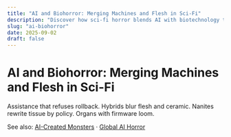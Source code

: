 ```yaml
---
title: "AI and Biohorror: Merging Machines and Flesh in Sci-Fi"
description: "Discover how sci-fi horror blends AI with biotechnology to create chilling biohorror nightmares."
slug: "ai-biohorror"
date: 2025-09-02
draft: false
---
```


# AI and Biohorror: Merging Machines and Flesh in Sci-Fi

Assistance that refuses rollback. Hybrids blur flesh and ceramic. Nanites rewrite tissue by policy. Organs with firmware loom.

See also: [AI-Created Monsters](/ai-monsters-sci-fi) · [Global AI Horror](/global-ai-horror)
